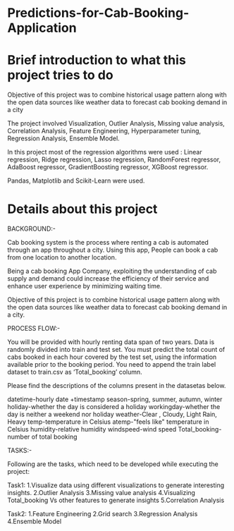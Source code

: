# Predictions-for-Cab-Booking-Application
# Brief introduction to what this project tries to do

Objective of this project was to combine historical usage pattern along with the open data sources like weather data to forecast cab booking demand in a city

The project involved Visualization, Outlier Analysis, Missing value analysis, Correlation Analysis, Feature Engineering, Hyperparameter tuning, Regression Analysis, Ensemble Model.

In this project most of the regression algorithms were used :
Linear regression, Ridge regression, Lasso regression, RandomForest regressor, AdaBoost regressor, GradientBoosting regressor, XGBoost regressor.

Pandas, Matplotlib and Scikit-Learn were used.

# Details about this project

BACKGROUND:-

Cab booking system is the process where renting a cab is automated through an app throughout a city. Using this app, People can book a cab from one location to another location.  

Being a cab booking App Company, exploiting the understanding of cab supply and demand could increase the efficiency of their service and enhance user experience by minimizing waiting time.

Objective of this project is to combine historical usage pattern along with 
the open data sources like weather data to forecast cab booking demand in a city.

PROCESS FLOW:-

You will be provided with hourly renting data span of two years. Data is randomly divided into train and test set. You must predict the total count of cabs booked in each hour covered by the test set, using the information available prior to the booking period.
You need to append the train label dataset to train.csv as ‘Total_booking’ column.

Please find the descriptions of the columns present in the datasetas below.

datetime-hourly date +timestamp 
season-spring, summer, autumn, winter
holiday-whether the day is considered a holiday
workingday-whether the day is neither a weekend nor holiday
weather-Clear , Cloudy,  Light Rain, Heavy temp-temperature in Celsius
atemp-"feels like" temperature in Celsius
humidity-relative humidity
windspeed-wind speed
Total_booking-number of total booking

TASKS:-

Following are the tasks, which need to be developed while executing the project:

Task1:
1.Visualize data using different visualizations to generate interesting insights.
2.Outlier Analysis
3.Missing value analysis
4.Visualizing Total_booking Vs other features to generate insights
5.Correlation Analysis

Task2:
1.Feature Engineering
2.Grid search
3.Regression Analysis
4.Ensemble Model
